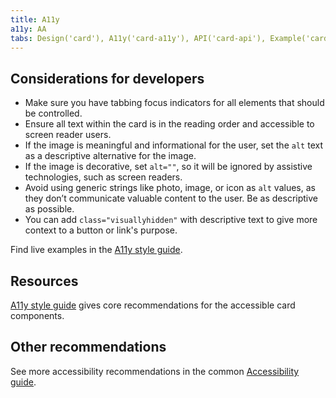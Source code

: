 ```yaml
---
title: A11y
a11y: AA
tabs: Design('card'), A11y('card-a11y'), API('card-api'), Example('card-code'), Changelog('card-changelog')
---
```


## Considerations for developers

- Make sure you have tabbing focus indicators for all elements that should be controlled.
- Ensure all text within the card is in the reading order and accessible to screen reader users.
- If the image is meaningful and informational for the user, set the `alt` text as a descriptive alternative for the image.
- If the image is decorative, set `alt=""`, so it will be ignored by assistive technologies, such as screen readers.
- Avoid using generic strings like photo, image, or icon as `alt` values, as they don’t communicate valuable content to the user. Be as descriptive as possible.
- You can add `class="visuallyhidden"` with descriptive text to give more context to a button or link's purpose.

Find live examples in the [A11y style guide](https://a11y-style-guide.com/style-guide/section-cards.html).

## Resources

[A11y style guide](https://a11y-style-guide.com/style-guide/section-cards.html) gives core recommendations for the accessible card components.

## Other recommendations

See more accessibility recommendations in the common [Accessibility guide](/core-principles/a11y/).
